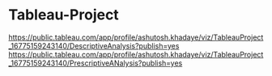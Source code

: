# Tableau-Project
https://public.tableau.com/app/profile/ashutosh.khadaye/viz/TableauProject_16775159243140/DescriptiveAnalysis?publish=yes
https://public.tableau.com/app/profile/ashutosh.khadaye/viz/TableauProject_16775159243140/PrescriptiveANalysis?publish=yes
